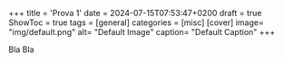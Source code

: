 +++
title = 'Prova 1'
date = 2024-07-15T07:53:47+0200
draft = true
ShowToc = true
tags = [general]
categories = [misc]
[cover]
    image= "img/default.png"
    alt= "Default Image"
    caption= "Default Caption"
+++

Bla Bla
